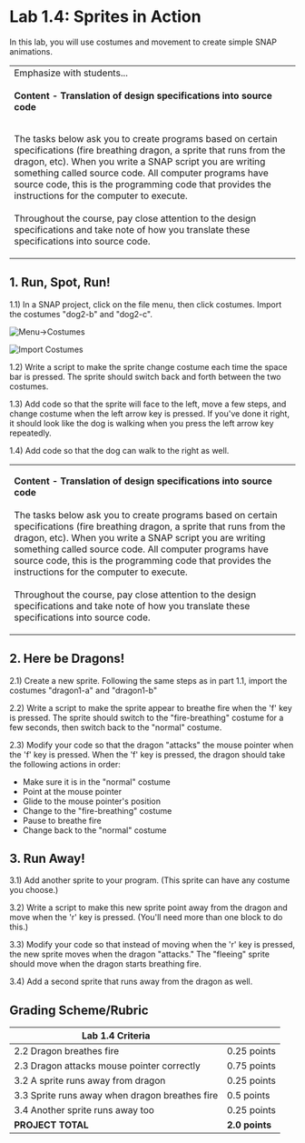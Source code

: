 <!--- REVISED -->
# Lab 1.4: Sprites in Action

In this lab, you will use costumes and movement to create simple SNAP animations.

<table>
    <tr>
        <td>
            Emphasize with students... <br><br>
            <strong>Content - Translation of design specifications into source code</strong><br><br>

The tasks below ask you to create programs based on certain specifications (fire breathing dragon, a sprite that runs from the dragon, etc). When you write a SNAP script you are writing something called source code. All computer programs have source code, this is the programming code that provides the instructions for the computer to execute.<br><br>
Throughout the course, pay close attention to the design specifications and take note of how you translate these specifications into source code.

</td>
</tr>
</table>
    



## 1. Run, Spot, Run!

1.1) In a SNAP project, click on the file menu, then click costumes.  Import the costumes "dog2-b" and "dog2-c".

![Menu->Costumes](menucostumes.png)

![Import Costumes](importcostumes.png)

1.2) Write a script to make the sprite change costume each time the space bar is pressed. The sprite should switch back and forth between the two costumes.

1.3) Add code so that the sprite will face to the left, move a few steps, and change costume when the left arrow key is pressed. If you've done it right, it should look like the dog is walking when you press the left arrow key repeatedly.

1.4) Add code so that the dog can walk to the right as well.

<table>

<tr> 
<td>
  
<strong>Content - Translation of design specifications into source code</strong></br><br>
The tasks below ask you to create programs based on certain specifications (fire breathing dragon, a sprite that runs from the dragon, etc). When you write a SNAP script you are writing something called source code. All computer programs have source code, this is the programming code that provides the instructions for the computer to execute.<br><br>
Throughout the course, pay close attention to the design specifications and take note of how you translate these specifications into source code.
</td>
</tr>
</table>

## 2. Here be Dragons!

2.1) Create a new sprite. Following the same steps as in part 1.1, import the costumes "dragon1-a" and "dragon1-b"

2.2) Write a script to make the sprite appear to breathe fire when the 'f' key is pressed.  The sprite should switch to the "fire-breathing" costume for a few seconds, then switch back to the "normal" costume.

2.3) Modify your code so that the dragon "attacks" the mouse pointer when the 'f' key is pressed. When the 'f' key is pressed, the dragon should take the following actions in order:

-   Make sure it is in the "normal" costume
-   Point at the mouse pointer
-   Glide to the mouse pointer's position
-   Change to the "fire-breathing" costume
-   Pause to breathe fire
-   Change back to the "normal" costume

## 3. Run Away!

3.1) Add another sprite to your program.  (This sprite can have any costume you choose.)

3.2) Write a script to make this new sprite point away from the dragon and move when the 'r' key is pressed.  (You'll need more than one block to do this.)

3.3) Modify your code so that instead of moving when the 'r' key is pressed, the new sprite moves when the dragon "attacks."  The "fleeing" sprite should move when the dragon starts breathing fire.

3.4) Add a second sprite that runs away from the dragon as well.

## Grading Scheme/Rubric

| **Lab 1.4 Criteria**                              |                |
| ------------------------------------------------- | -------------- |
| 2.2 Dragon breathes fire                          | 0.25 points    |
| 2.3 Dragon attacks mouse pointer correctly        | 0.75 points    |
| 3.2 A sprite runs away from dragon                | 0.25 points    |
| 3.3 Sprite runs away when dragon breathes fire    | 0.5 points     |
| 3.4 Another sprite runs away too                  | 0.25 points    |
| **PROJECT TOTAL**                                 | **2.0 points** |
